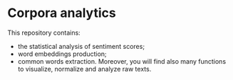 # Corpora analytics

This repository contains:
- the statistical analysis of sentiment scores;
- word embeddings production;
- common words extraction.
Moreover, you will find also many functions to visualize, normalize and analyze raw texts. 
